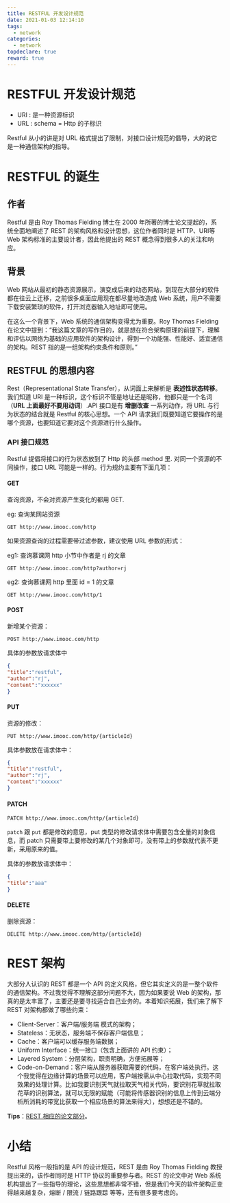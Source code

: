 ```yaml
---
title: RESTFUL 开发设计规范
date: 2021-01-03 12:14:10
tags:
  - network
categories:
  - network
topdeclare: true
reward: true
---
```

# RESTFUL 开发设计规范

- URI : 是一种资源标识
- URL :  schema = Http 的子标识

Restful 从小的讲是对 URL 格式提出了限制，对接口设计规范的倡导，大的说它是一种通信架构的指导。

# RESTFUL 的诞生

## 作者

Restful 是由 Roy Thomas Fielding 博士在 2000 年所著的博士论文提起的，系统全面地阐述了 REST 的架构风格和设计思想，这位作者同时是 HTTP、URI等 Web 架构标准的主要设计者，因此他提出的 REST 概念得到很多人的关注和响应。

## 背景

Web 网站从最初的静态资源展示，演变成后来的动态网站，到现在大部分的软件都在往云上迁移，之前很多桌面应用现在都尽量地改造成 Web 系统，用户不需要下载安装繁琐的软件，打开浏览器输入地址即可使用。

在这么一个背景下，Web 系统的通信架构变得尤为重要。Roy Thomas Fielding 在论文中提到：“我这篇文章的写作目的，就是想在符合架构原理的前提下，理解和评估以网络为基础的应用软件的架构设计，得到一个功能强、性能好、适宜通信的架构。REST 指的是一组架构约束条件和原则。”

## RESTFUL 的思想内容

Rest（Representational State Transfer），从词面上来解析是 **表述性状态转移**。我们知道 URI 是一种标识，这个标识不管是地址还是昵称，他都只是一个名词（**URL 上面最好不要用动词**）.API 接口是有 **增删改查** 一系列动作，将 URL 与行为状态的结合就是 Restful 的核心思想。一个 API 请求我们既要知道它要操作的是哪个资源，也要知道它要对这个资源进行什么操作。

### API 接口规范

Restful 提倡将接口的行为状态放到了 Http 的头部 method 里. 对同一个资源的不同操作，接口 URL 可能是一样的。行为规约主要有下面几项：

#### GET

查询资源，不会对资源产生变化的都用 GET.

eg: 查询某网站资源

```http
GET http://www.imooc.com/http
```

如果资源查询的过程需要带过滤参数，建议使用 URL 参数的形式：

eg1: 查询慕课网 http 小节中作者是 rj 的文章

```http
GET http://www.imooc.com/http?author=rj
```

eg2: 查询慕课网 http 里面 id = 1 的文章

```http
GET http://www.imooc.com/http/1
```



#### POST

新增某个资源：

```http
POST http://www.imooc.com/http
```

具体的参数放请求体中

```json
{
"title":"restful",
"author":"rj",
"content":"xxxxxx"
}
```



#### PUT

资源的修改：

```http
PUT http://www.imooc.com/http/{articleId}
```

具体参数放在请求体中：

```json
{
"title":"restful",
"author":"rj",
"content":"xxxxxx"
}
```



#### PATCH

```http
PATCH http://www.imooc.com/http/{articleId}
```

`patch` 跟 `put` 都是修改的意思，put 类型的修改请求体中需要包含全量的对象信息，而 patch 只需要带上要修改的某几个对象即可，没有带上的参数就代表不更新，采用原来的值。

具体的参数放请求体中：

```json
{
"title":"aaa"
}
```

#### DELETE

删除资源：

```http
DELETE http://www.imooc.com/http/{articleId}
```

# REST 架构

大部分人认识的 REST 都是一个 API 的定义风格，但它其实定义的是一整个软件的通信架构。不过我觉得不理解这部分问题不大，因为如果要说 Web 的架构，那真的是太丰富了，主要还是要寻找适合自己业务的。本着知识拓展，我们来了解下 REST 对架构都做了哪些约束：

- Client-Server：客户端/服务端 模式的架构；
- Stateless：无状态，服务端不保存客户端信息；
- Cache：客户端可以缓存服务端数据；
- Uniform Interface：统一接口（包含上面讲的 API 约束）；
- Layered System：分层架构，职责明确，方便拓展等；
- Code-on-Demand：客户端从服务器获取需要的代码，在客户端处执行。这个我觉得在边缘计算的场景可以应用，客户端按需从中心拉取代码，实现不同效果的处理计算。比如我要识别天气就拉取天气相关代码，要识别花草就拉取花草的识别算法，就可以无限的赋能（可能将传感器识别的信息上传到云端分析所消耗的带宽比获取一个相应场景的算法来得大），想想还是不错的。

**Tips**：[REST 相应的论文部分](https://www.ics.uci.edu/~fielding/pubs/dissertation/rest_arch_style.htm#fig_5_9)。

# 小结

Restful 风格一般指的是 API 的设计规范，REST 是由 Roy Thomas Fielding 教授提出来的，该作者同时是 HTTP 协议的重要参与者。REST 的论文中对 Web 系统机构提出了一些指导的理论，这些思想都非常不错，但是我们今天的软件架构正变得越来越复杂，熔断 / 限流 / 链路跟踪 等等，还有很多要考虑的。
